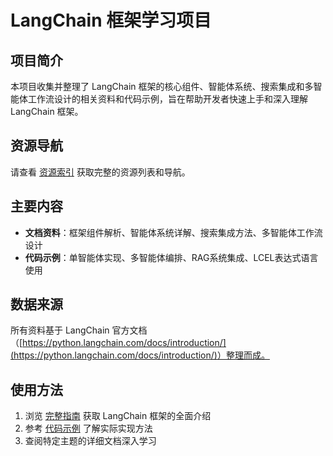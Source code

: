 # LangChain 框架学习项目

## 项目简介

本项目收集并整理了 LangChain 框架的核心组件、智能体系统、搜索集成和多智能体工作流设计的相关资料和代码示例，旨在帮助开发者快速上手和深入理解 LangChain 框架。

## 资源导航

请查看 [资源索引](langchain_tutorial/documentation/index.md) 获取完整的资源列表和导航。

## 主要内容

- **文档资料**：框架组件解析、智能体系统详解、搜索集成方法、多智能体工作流设计
- **代码示例**：单智能体实现、多智能体编排、RAG系统集成、LCEL表达式语言使用

## 数据来源

所有资料基于 LangChain 官方文档（[https://python.langchain.com/docs/introduction/](https://python.langchain.com/docs/introduction/)）整理而成。

## 使用方法

1. 浏览 [完整指南](langchain_tutorial/documentation/langchain_complete_guide.md) 获取 LangChain 框架的全面介绍
2. 参考 [代码示例](langchain_tutorial/code_examples/) 了解实际实现方法
3. 查阅特定主题的详细文档深入学习
